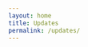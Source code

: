 ```yaml
---
layout: home
title: Updates
permalink: /updates/
---
```

<!--
{% include image.html url="/_images/pp/Bishop1.jpg" width=175 align="right" %}
{% include image.html url="/_images/pp/Bishop2.jpg" width=175 align="left" %}
-->
